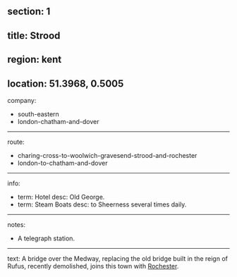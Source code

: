 section: 1
----
title: Strood
----
region: kent
----
location: 51.3968, 0.5005
----
company:
- south-eastern
- london-chatham-and-dover
----
route:
- charing-cross-to-woolwich-gravesend-strood-and-rochester
- london-to-chatham-and-dover
----
info:
- term: Hotel
  desc: Old George.
- term: Steam Boats
  desc: to Sheerness several times daily.
----
notes:
- A telegraph station.
----
text: A bridge over the Medway, replacing the old bridge built in the reign of Rufus, recently demolished, joins this town with [Rochester](/stations/rochester).
